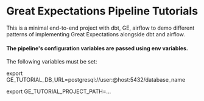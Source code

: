 # Great Expectations Pipeline Tutorials
This is a minimal end-to-end project with dbt, GE, airflow to demo different patterns of implementing Great Expectations alongside dbt and airflow.





#### The pipeline's configuration variables are passed using env variables.

The following variables must be set:

export GE_TUTORIAL_DB_URL=postgresql://user:@host:5432/database_name

export GE_TUTORIAL_PROJECT_PATH=...
